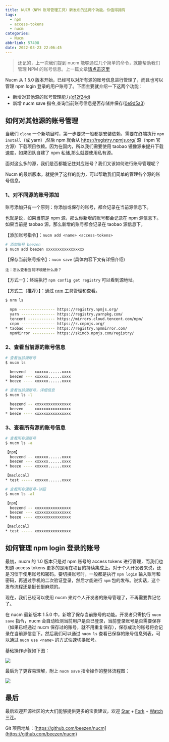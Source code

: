 ```yaml
---
title: NUCM（NPM 账号管理工具）新发布的这两个功能，你值得拥有
tags:
  - npm
  - access-tokens
  - nucm
categories:
  - Nucm
abbrlink: 57408
date: 2022-03-23 22:06:45
---
```


> 还记的，上一次我们提到 nucm 能够通过几个简单的命令，就能帮助我们管理 NPM 的账号信息。上一篇文章[请点击这里](https://dongbizhen.com/posts/1619/)

Nucm 从 1.5.0 版本开始，已经可以对所有源的账号信息进行管理了，而且也可以管理 npm login 登录的用户账号了。下面主要就介绍一下这两个功能：

- 新增对其他源的账号管理能力([d12f24d](https://github.com/beezen/nucm/commit/d12f24dceacda716b13402cc33cdd7dccbef8ba3))
- 新增 nucm save 指令,查询当前账号信息是否存储并保存([0e9d5a3](https://github.com/beezen/nucm/commit/0e9d5a3caa48524f6b50ee2ee0d14998e960cb2f))

## 如何对其他源的账号管理

当我们 `clone` 一个新项目时，第一步要求一般都是安装依赖，需要在终端执行 `npm install`（或 yarn）,然后 npm 就会从 https://registry.npmjs.org/ 源（npm 官方源）下载项目依赖。因为在国内，所以我们需要使用 taobao 镜像源来提升下载速度，如果团队自建了 npm 私储,那么就要使用私有源。

面对这么多的源，我们是否都能记住对应账号？我们又该如何进行账号管理呢？

Nucm 的最新版本，就提供了这样的能力，可以帮助我们简单的管理各个源的账号信息。

### 1、对不同源的账号添加

账号添加只有一个原则：你添加或保存的账号，都会记录在当前源信息下。

也就是说，如果当前是 npm 源，那么你新增的账号都会记录在 npm 源信息下。如果当前是 taobao 源，那么新增的账号都会记录在 taobao 源信息下。

【添加账号指令】：`nucm add <name> <access-tokens>`

```bash
# 添加账号 beezen
$ nucm add beezen xxxxxxxxxxxxxxxxx
```

【保存当前账号指令】：`nucm save` (具体内容下文有详细介绍)

`注：怎么查看当前环境是什么源？`

【方式一】：终端执行 `npm config get registry` 可以看到源地址。

【方式二（推荐）】：通过 [nrm](https://www.npmjs.com/package/nrm) 工具管理和查看。

```bash
$ nrm ls

  npm ---------------- https://registry.npmjs.org/
  yarn --------------- https://registry.yarnpkg.com/
  tencent ------------ https://mirrors.cloud.tencent.com/npm/
  cnpm --------------- https://r.cnpmjs.org/
* taobao ------------- https://registry.npmmirror.com/
  npmMirror ---------- https://skimdb.npmjs.com/registry/
```

### 2、查看当前源的账号信息

```bash
# 查看当前源账号
$ nucm ls

  beezend -- xxxxxx......xxxx
  beezen --- xxxxxx......xxxx
* beeze ---- xxxxxx......xxxx

# 查看当前源账号，详细信息
$ nucm ls -l

  beezend -- xxxxxxxxxxxxxxxx
  beezen --- xxxxxxxxxxxxxxxx
* beeze ---- xxxxxxxxxxxxxxxx
```

### 3、查看所有源的账号信息

```bash
# 查看所有源账号
$ nucm ls -a

【npm】
  beezend -- xxxxxx......xxxx
  beezen --- xxxxxx......xxxx
* beeze ---- xxxxxx......xxxx

【maclocal】
* test ----- xxxxxx......xxxx

# 查看所有源账号-详细
$ nucm ls -al

【npm】
  beezend -- xxxxxxxxxxxxxxxx
  beezen --- xxxxxxxxxxxxxxxx
* beeze ---- xxxxxxxxxxxxxxxx

【maclocal】
* test ----- xxxxxxxxxxxxxxxx
```

## 如何管理 npm login 登录的账号

最初，nucm 的 1.0 版本只是对 npm 账号的 access tokens 进行管理，而我们也知道 access tokens 更多的是用在项目的持续集成上。对于个人开发者来说，还是习惯于使用账号和密码。要切换账号时，一般都是执行 `npm login` 输入账号和密码，再通过手机的二次验证登录，然后才能进行 `npm` 包的发布。说实话，这个发布流程还是挺长挺麻烦的。

现在，我们已经可以使用 nucm 来对个人开发者的账号管理了，不再需要靠记忆了。

在 nucm 最新版本 1.5.0 中，新增了保存当前账号的功能。开发者只需执行 `nucm save` 指令，nucm 会自动检测当前用户是否已登录，当前登录账号是否需要保存（如果已经通过 nucm 保存过的账号，就不用重复保存），保存成功的账号将会记录在当前源信息下。然后我们可以通过 `nucm ls` 查看已保存的账号信息列表，可以通过 `nucm use <name>` 的方式快速切换账号。

基础操作步骤如下图：

<img src="https://img.dongbizhen.com/blog/20220326_02.png" />

最后为了更容易理解，附上 `nucm save` 指令操作的整体流程图：

<img src="https://img.dongbizhen.com/blog/20220326_01.png" />

## 最后

最后欢迎开源社区的大大们能够提供更多的宝贵建议，欢迎 [Star](https://github.com/beezen/nucm) + [Fork](https://github.com/beezen/nucm) + [Watch](https://github.com/beezen/nucm) 三连。

Git 项目地址：[https://github.com/beezen/nucm](https://github.com/beezen/nucm)
